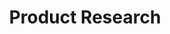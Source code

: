 ---
layout: card
title: Product Research
permalink: /playbook/deliver/product-research
position: 2
what:
why:
parent: deliver
---